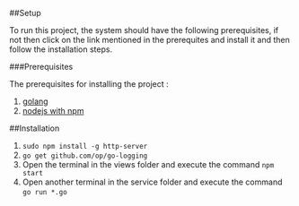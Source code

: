 ##Setup

To run this project, the system should have the following prerequisites, if not then click on the link mentioned in the prerequites and install it and then follow the installation steps.

###Prerequisites

The prerequisites for installing the project :
1. [golang](https://golang.org/dl/ "Install GOLang")
2. [nodejs with npm](https://nodejs.org/en/download/ )


##Installation
1. `sudo npm install -g http-server`
2. `go get github.com/op/go-logging`
3.  Open the terminal in the views folder and execute the command `npm start`
4.  Open another terminal in the service folder and execute the command `go run *.go`
